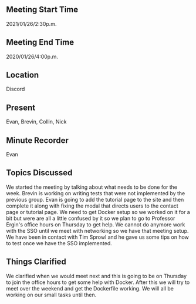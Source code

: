 ## Meeting Start Time  
2021/01/26/2:30p.m.

## Meeting End Time  
2020/01/26/4:00p.m.

## Location  
Discord

## Present  
Evan, Brevin, Collin, Nick

## Minute Recorder  
Evan

## Topics Discussed 
We started the meeting by talking about what needs to be done for the week. Brevin is working on writing tests that were not implemented by the previous group. Evan is going to 
add the tutorial page to the site and then complete it along with fixing the modal that directs users to the contact page or tutorial page. We need to get Docker setup so we worked
on it for a bit but were are all a little confused by it so we plan to go to Professor Ergin's office hours on Thursday to get help. We cannot do anymore work with the SSO until we
meet with networking so we have that meeting setup. We have been in contact with Tim Sprowl and he gave us some tips on how to test once we have the SSO implemented.

## Things Clarified  
We clarified when we would meet next and this is going to be on Thursday to join the office hours to get some help with Docker. After this we will try to meet over the weekend 
and get the Dockerfile working. We will all be working on our small tasks until then.
